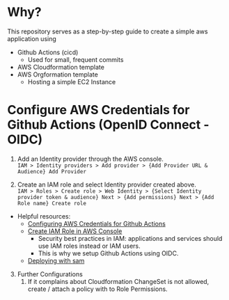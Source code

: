 # Why?
This repository serves as a step-by-step guide to create a simple aws application using
- Github Actions (cicd)
  - Used for small, frequent commits
- AWS Cloudformation template
- AWS Orgformation template
  - Hosting a simple EC2 Instance

# Configure AWS Credentials for Github Actions (OpenID Connect - OIDC)
1. Add an Identity provider through the AWS console.</br>
`IAM > Identity providers > Add provider > {Add Provider URL & Audience} Add Provider`

2. Create an IAM role and select Identity provider created above.</br>
   `IAM > Roles > Create role > Web Identity > {Select Identity provider token & audience} Next > {Add permissions} Next > {Add Role name} Create role`

- Helpful resources:
  - [Configuring AWS Credentials for Github Actions](https://github.com/aws-actions/configure-aws-credentials)
  - [Create IAM Role in AWS Console](https://www.automat-it.com/post/using-github-actions-with-aws-iam-roles)
    - Security best practices in IAM: applications and services should use IAM roles instead or IAM users.
    - This is why we setup Github Actions using OIDC.
  - [Deploying with sam](https://docs.aws.amazon.com/serverless-application-model/latest/developerguide/serverless-sam-cli-command-reference.html)

3. Further Configurations
   1. If it complains about Cloudformation ChangeSet is not allowed, create / attach a policy with to Role Permissions.

